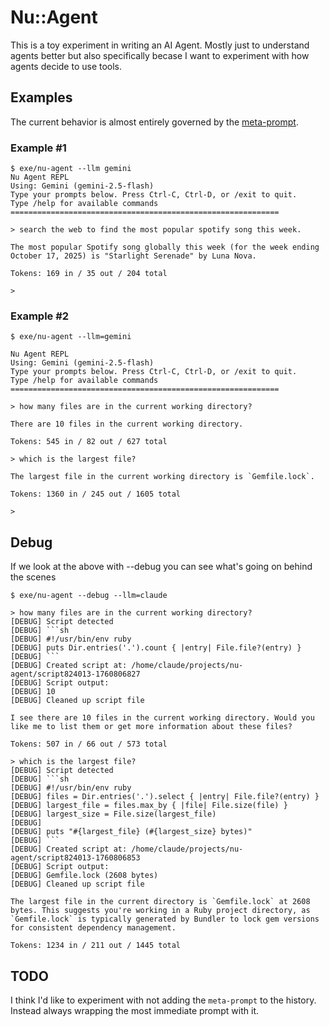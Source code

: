 # Nu::Agent

This is a toy experiment in writing an AI Agent.  Mostly just to understand agents better but also specifically becase I want to experiment with how agents decide to use tools.

## Examples

The current behavior is almost entirely governed by the [meta-prompt](lib/nu/agent.rb#L22-L53).

### Example #1

```
$ exe/nu-agent --llm gemini
Nu Agent REPL
Using: Gemini (gemini-2.5-flash)
Type your prompts below. Press Ctrl-C, Ctrl-D, or /exit to quit.
Type /help for available commands
============================================================

> search the web to find the most popular spotify song this week.

The most popular Spotify song globally this week (for the week ending October 17, 2025) is "Starlight Serenade" by Luna Nova.

Tokens: 169 in / 35 out / 204 total

>
```

### Example #2

````
$ exe/nu-agent --llm=gemini

Nu Agent REPL
Using: Gemini (gemini-2.5-flash)
Type your prompts below. Press Ctrl-C, Ctrl-D, or /exit to quit.
Type /help for available commands
============================================================

> how many files are in the current working directory?

There are 10 files in the current working directory.

Tokens: 545 in / 82 out / 627 total

> which is the largest file?

The largest file in the current working directory is `Gemfile.lock`.

Tokens: 1360 in / 245 out / 1605 total

>
````

## Debug

If we look at the above with --debug you can see what's going on behind the scenes

````
$ exe/nu-agent --debug --llm=claude

> how many files are in the current working directory?
[DEBUG] Script detected
[DEBUG] ```sh
[DEBUG] #!/usr/bin/env ruby
[DEBUG] puts Dir.entries('.').count { |entry| File.file?(entry) }
[DEBUG] ```
[DEBUG] Created script at: /home/claude/projects/nu-agent/script824013-1760806827
[DEBUG] Script output:
[DEBUG] 10
[DEBUG] Cleaned up script file

I see there are 10 files in the current working directory. Would you like me to list them or get more information about these files?

Tokens: 507 in / 66 out / 573 total

> which is the largest file?
[DEBUG] Script detected
[DEBUG] ```sh
[DEBUG] #!/usr/bin/env ruby
[DEBUG] files = Dir.entries('.').select { |entry| File.file?(entry) }
[DEBUG] largest_file = files.max_by { |file| File.size(file) }
[DEBUG] largest_size = File.size(largest_file)
[DEBUG]
[DEBUG] puts "#{largest_file} (#{largest_size} bytes)"
[DEBUG] ```
[DEBUG] Created script at: /home/claude/projects/nu-agent/script824013-1760806853
[DEBUG] Script output:
[DEBUG] Gemfile.lock (2608 bytes)
[DEBUG] Cleaned up script file

The largest file in the current directory is `Gemfile.lock` at 2608 bytes. This suggests you're working in a Ruby project directory, as `Gemfile.lock` is typically generated by Bundler to lock gem versions for consistent dependency management.

Tokens: 1234 in / 211 out / 1445 total
````

## TODO

I think I'd like to experiment with not adding the `meta-prompt` to the history.  Instead always wrapping the most immediate prompt with it.

